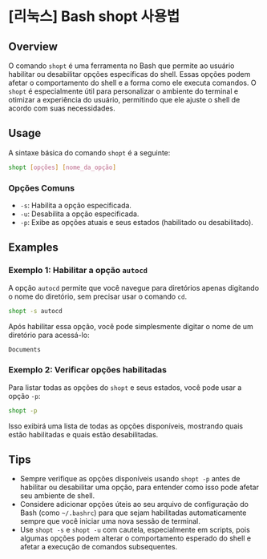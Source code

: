 # [리눅스] Bash shopt 사용법

## Overview
O comando `shopt` é uma ferramenta no Bash que permite ao usuário habilitar ou desabilitar opções específicas do shell. Essas opções podem afetar o comportamento do shell e a forma como ele executa comandos. O `shopt` é especialmente útil para personalizar o ambiente do terminal e otimizar a experiência do usuário, permitindo que ele ajuste o shell de acordo com suas necessidades.

## Usage
A sintaxe básica do comando `shopt` é a seguinte:

```bash
shopt [opções] [nome_da_opção]
```

### Opções Comuns
- `-s`: Habilita a opção especificada.
- `-u`: Desabilita a opção especificada.
- `-p`: Exibe as opções atuais e seus estados (habilitado ou desabilitado).

## Examples

### Exemplo 1: Habilitar a opção `autocd`
A opção `autocd` permite que você navegue para diretórios apenas digitando o nome do diretório, sem precisar usar o comando `cd`.

```bash
shopt -s autocd
```

Após habilitar essa opção, você pode simplesmente digitar o nome de um diretório para acessá-lo:

```bash
Documents
```

### Exemplo 2: Verificar opções habilitadas
Para listar todas as opções do `shopt` e seus estados, você pode usar a opção `-p`:

```bash
shopt -p
```

Isso exibirá uma lista de todas as opções disponíveis, mostrando quais estão habilitadas e quais estão desabilitadas.

## Tips
- Sempre verifique as opções disponíveis usando `shopt -p` antes de habilitar ou desabilitar uma opção, para entender como isso pode afetar seu ambiente de shell.
- Considere adicionar opções úteis ao seu arquivo de configuração do Bash (como `~/.bashrc`) para que sejam habilitadas automaticamente sempre que você iniciar uma nova sessão de terminal.
- Use `shopt -s` e `shopt -u` com cautela, especialmente em scripts, pois algumas opções podem alterar o comportamento esperado do shell e afetar a execução de comandos subsequentes.